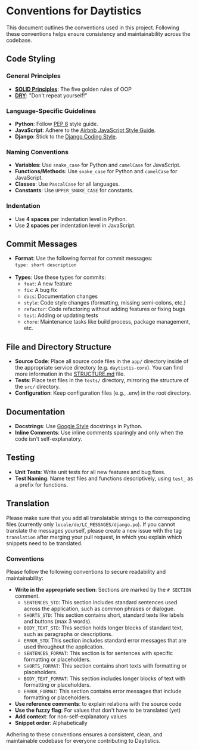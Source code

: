 # Conventions for Daytistics

This document outlines the conventions used in this project. Following these conventions helps ensure consistency and maintainability across the codebase.

## Code Styling

### General Principles

- **[SOLID Principles](https://medium.com/@umaparvat/solid-principles-in-python-c9c3c337e0e1)**: The five golden rules of OOP
- **[DRY](https://docs.getdbt.com/terms/dry#why-write-dry-code)**: "Don't repeat yourself!"

### Language-Specific Guidelines

- **Python**: Follow [PEP 8](https://www.python.org/dev/peps/pep-0008/) style guide.
- **JavaScript**: Adhere to the [Airbnb JavaScript Style Guide](https://github.com/airbnb/javascript).
- **Django**: Stick to the [Django Coding Style](https://docs.djangoproject.com/en/dev/internals/contributing/writing-code/coding-style/).

### Naming Conventions

- **Variables**: Use `snake_case` for Python and `camelCase` for JavaScript.
- **Functions/Methods**: Use `snake_case` for Python and `camelCase` for JavaScript.
- **Classes**: Use `PascalCase` for all languages.
- **Constants**: Use `UPPER_SNAKE_CASE` for constants.

### Indentation

- Use **4 spaces** per indentation level in Python.
- Use **2 spaces** per indentation level in JavaScript.

## Commit Messages

- **Format**: Use the following format for commit messages: <br>
  `type: short description`
  <br><br>
- **Types**: Use these types for commits:
  - `feat`: A new feature
  - `fix`: A bug fix
  - `docs`: Documentation changes
  - `style`: Code style changes (formatting, missing semi-colons, etc.)
  - `refactor`: Code refactoring without adding features or fixing bugs
  - `test`: Adding or updating tests
  - `chore`: Maintenance tasks like build process, package management, etc.

## File and Directory Structure

- **Source Code**: Place all source code files in the `app/` directory inside of the appropriate service directory (e.g. `daytistis-core`). You can find more information in the [STRUCTURE.md](./STRUCTURE.md) file.
- **Tests**: Place test files in the `tests/` directory, mirroring the structure of the `src/` directory.
- **Configuration**: Keep configuration files (e.g., .env) in the root directory.

## Documentation

- **Docstrings**: Use [Google Style](https://google.github.io/styleguide/pyguide.html#38-comments-and-docstrings) docstrings in Python.
- **Inline Comments**: Use inline comments sparingly and only when the code isn't self-explanatory.

## Testing

- **Unit Tests**: Write unit tests for all new features and bug fixes.
- **Test Naming**: Name test files and functions descriptively, using `test_` as a prefix for functions.

## Translation

Please make sure that you add all translatable strings to the corresponding files (currently only `locale/de/LC_MESSAGES/django.po`). If you cannot translate the messages yourself, please create a new issue with the tag `translation` after merging your pull request, in which you explain which snippets need to be translated.

### Conventions

Please follow the following conventions to secure readability and maintainability:

- **Write in the appropriate section**: Sections are marked by the `# SECTION` comment.
  - `SENTENCES_STD`: This section includes standard sentences used across the application, such as common phrases or dialogue.
  - `SHORTS_STD`: This section contains short, standard texts like labels and buttons (max 3 words).
  - `BODY_TEXT_STD`: This section holds longer blocks of standard text, such as paragraphs or descriptions.
  - `ERROR_STD`: This section includes standard error messages that are used throughout the application.
  - `SENTENCES_FORMAT`: This section is for sentences with specific formatting or placeholders.
  - `SHORTS_FORMAT`: This section contains short texts with formatting or placeholders.
  - `BODY_TEXT_FORMAT`: This section includes longer blocks of text with formatting or placeholders.
  - `ERROR_FORMAT`: This section contains error messages that include formatting or placeholders.
- **Use reference comments**: to explain relations with the source code
- **Use the fuzzy flag**: For values that don't have to be translated (yet)
- **Add context**: for non-self-explanatory values
- **Snippet order**: Alphabetically

Adhering to these conventions ensures a consistent, clean, and maintainable codebase for everyone contributing to Daytistics.
